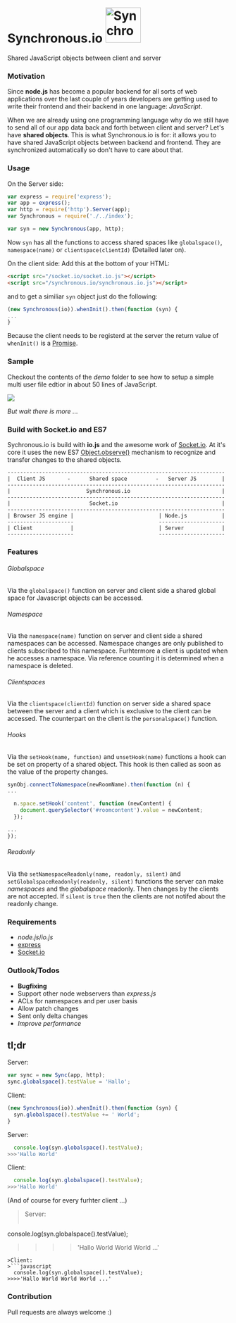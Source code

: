 # Synchronous.io <img src="https://raw.githubusercontent.com/koogle/Synchronous.io/master/demo/public/icon.png" width="80" alt="Synchronous Logo">
Shared JavaScript objects between client and server


### Motivation
Since **node.js** has become a popular backend for all sorts of web applications over the last couple of years developers are getting used to write their frontend and their backend in one language: _JavaScript_.

When we are already using one programming language why do we still have to send all of our app data back and forth between client and server? Let's have **shared objects**. This is what Synchronous.io is for: it allows you to have shared JavaScript objects between backend and frontend. They are synchronized automatically so don't have to care about that.

### Usage

On the Server side:
```javascript
var express = require('express');
var app = express();
var http = require('http').Server(app);
var Synchronous = require('./../index');

var syn = new Synchronous(app, http);
```
Now `syn` has all the functions to access shared spaces like `globalspace()`, `namespace(name)` or `clientspace(clientId)` (Detailed later on).

On the client side:
Add this at the bottom of your HTML:
```HTML
<script src="/socket.io/socket.io.js"></script>
<script src="/synchronous.io/synchronous.io.js"></script>
```
and to get a similiar `syn` object just do the following:
```javascript
(new Synchronous(io)).whenInit().then(function (syn) {
...
}
```
Because the client needs to be registerd at the server the return value of `whenInit()` is a [Promise](https://developer.mozilla.org/en/docs/Web/JavaScript/Reference/Global_Objects/Promise).


### Sample

Checkout the contents of the _demo_ folder to see how to setup a simple multi user file edtior in about 50 lines of JavaScript.

![](https://raw.githubusercontent.com/koogle/Synchronous.io/master/DemoScreenshot.png)

_But wait there is more ..._

### Build with Socket.io and ES7

Sychronous.io is build with **io.js** and the awesome work of [Socket.io](http://socket.io/). At it's core it uses the new ES7 [Object.observe()](https://developer.mozilla.org/en-US/docs/Web/JavaScript/Reference/Global_Objects/Object/observe) mechanism to recognize and transfer changes to the shared objects.

```
---------------------------------------------------------------------
|  Client JS       -      Shared space         -   Server JS        |
---------------------------------------------------------------------
|                        Synchronous.io                             |
---------------------------------------------------------------------
|                         Socket.io                                 |
---------------------------------------------------------------------
| Browser JS engine |                           | Node.js           |
---------------------                           ---------------------
| Client            |                           | Server            |
---------------------                           ---------------------

```

### Features

###### Globalspace
Via the `globalspace()` function on server and client side a shared global space for Javascript objects can be accessed.

###### Namespace
Via the `namespace(name)` function on server and client side a shared namespaces can be accessed. Namespace changes are only published to clients subscribed to this namespace. Furhtermore a client is updated when he accesses a namespace. Via reference counting it is determined when a namespace is deleted.

###### Clientspaces
Via the `clientspace(clientId)` function on server side a shared space between the server and a client which is exclusive to the client can be accessed. The counterpart on the client is the `personalspace()` function.

###### Hooks
Via the `setHook(name, function)` and `unsetHook(name)` functions a hook can be set on property of a shared object. This hook is then called as soon as the value of the property changes.
```javascript
synObj.connectToNamespace(newRoomName).then(function (n) {
...

  n.space.setHook('content', function (newContent) {
    document.querySelector('#roomcontent').value = newContent;
  });

...
});
```

###### Readonly
Via the `setNamespaceReadonly(name, readonly, silent)` and `setGlobalspaceReadonly(readonly, silent)` functions the server can make _namespaces_ and the _globalspace_ readonly. Then changes by the clients are not accepted. If `silent` is `true` then the clients are not notifed about the readonly change.


### Requirements

* _node.js_/_io.js_
* [express](https://github.com/strongloop/express)
* [Socket.io](http://socket.io/)

### Outlook/Todos

* **Bugfixing**
* Support other node webservers than _express.js_
* ACLs for namespaces and per user basis
* Allow patch changes
* Sent only delta changes
* _Improve performance_

## tl;dr
Server:
```javascript
var sync = new Sync(app, http);
sync.globalspace().testValue = 'Hallo';
```

Client:
```javascript
(new Synchronous(io)).whenInit().then(function (syn) {
  syn.globalspace().testValue += ' World';
}
``` 

Server:
```javascript
  console.log(syn.globalspace().testValue);
>>>'Hallo World'
``` 
Client:
```javascript
  console.log(syn.globalspace().testValue);
>>>'Hallo World'
``` 
(And of course for every furhter client ...)
> Server:
> ```javascript
  console.log(syn.globalspace().testValue);
>>>>'Hallo World World World ...'
``` 
>Client:
>```javascript
  console.log(syn.globalspace().testValue);
>>>>'Hallo World World World ...'
```

### Contribution

Pull requests are always welcome :)
